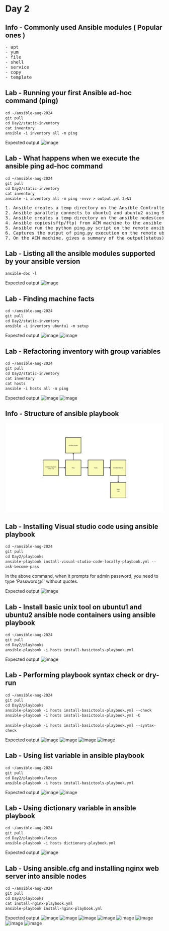 # Day 2

## Info - Commonly used Ansible modules ( Popular ones )
<pre>
- apt
- yum
- file
- shell
- service
- copy
- template
</pre>

## Lab - Running your first Ansible ad-hoc command (ping)
```
cd ~/ansible-aug-2024
git pull
cd Day2/static-inventory
cat inventory
ansible -i inventory all -m ping
```

Expected output
![image](https://github.com/user-attachments/assets/d39e2601-fb89-421e-af11-b77223df6ccf)

## Lab - What happens when we execute the ansible ping ad-hoc command
```
cd ~/ansible-aug-2024
git pull
cd Day2/static-inventory
cat inventory
ansible -i inventory all -m ping -vvvv > output.yml 2>&1
```

<pre>
1. Ansible creates a temp directory on the Ansible Controller Machine (ACM)
2. Ansible parallely connects to ubuntu1 and ubuntu2 using SSH, fetching connection details from the inventory file
3. Ansible creates a temp directory on the ansible nodes(containers)
4. Ansible copies(sftp/ftp) from ACM machine to the ansible nodes into the temp directory
5. Ansible run the python ping.py script on the remote ansible nodes
6. Captures the output of ping.py execution on the remote ubuntu1 and ubuntu2, removes the temp directory that was created earlier
7. On the ACM machine, gives a summary of the output(status) of ping ad-hoc command
</pre>

## Lab - Listing all the ansible modules supported by your ansible version
```
ansible-doc -l
```

Expected output
![image](https://github.com/user-attachments/assets/6f1201ce-994a-4720-890c-c49e12e8f56c)


## Lab - Finding machine facts
```
cd ~/ansible-aug-2024
git pull
cd Day2/static-inventory
ansible -i inventory ubuntu1 -m setup
```

Expected output
![image](https://github.com/user-attachments/assets/a1d8e343-6744-4cd8-afa5-8ee204e55270)
![image](https://github.com/user-attachments/assets/c3e86d20-5689-4d55-aebe-d90985bf039e)

## Lab - Refactoring inventory with group variables
```
cd ~/ansible-aug-2024
git pull
cd Day2/static-inventory
cat inventory
cat hosts
ansible -i hosts all -m ping
```

Expected output
![image](https://github.com/user-attachments/assets/659527ce-a760-48b6-8b22-8f2aafc93f89)
![image](https://github.com/user-attachments/assets/2cca072c-7ab7-4a03-ba39-df13d2d65f8d)

## Info - Structure of ansible playbook
![playbook](playbook.png)

## Lab - Installing Visual studio code using ansible playbook
```
cd ~/ansible-aug-2024
git pull
cd Day2/playbooks
ansible-playbook install-visual-studio-code-locally-playbook.yml --ask-become-pass
```
In the above command, when it prompts for admin password, you need to type 'Password@1' without quotes.

Expected output
![image](https://github.com/user-attachments/assets/5b2eb38d-139d-4286-9289-5de4cbcf83ad)

## Lab - Install basic unix tool on ubuntu1 and ubuntu2 ansible node containers using ansible playbook
```
cd ~/ansible-aug-2024
git pull
cd Day2/playbooks
ansible-playbook -i hosts install-basictools-playbook.yml
```

Expected output
![image](https://github.com/user-attachments/assets/2e2f61cc-55ba-4244-96e9-000b6aaa1c7b)

## Lab - Performing playbook syntax check or dry-run
```
cd ~/ansible-aug-2024
git pull
cd Day2/playbooks
ansible-playbook -i hosts install-basictools-playbook.yml --check
ansible-playbook -i hosts install-basictools-playbook.yml -C

ansible-playbook -i hosts install-basictools-playbook.yml --syntax-check
```

Expected output
![image](https://github.com/user-attachments/assets/3c6bb982-2aa3-43fd-a285-3b6a2ad3c1c7)
![image](https://github.com/user-attachments/assets/8674658f-5a8c-42d7-af84-869c5f9235e4)
![image](https://github.com/user-attachments/assets/bfc138d2-dc07-4c03-b240-bc60e6e05f07)
![image](https://github.com/user-attachments/assets/61fa381c-b642-4cb7-93d5-89b6aac0076a)

## Lab - Using list variable in ansible playbook
```
cd ~/ansible-aug-2024
git pull
cd Day2/playbooks/loops
ansible-playbook -i hosts install-basictools-playbook.yml
```

Expected output
![image](https://github.com/user-attachments/assets/4ac6edb5-0110-4d80-b600-7e2a38288b4f)
![image](https://github.com/user-attachments/assets/9b0f5d58-cbd3-4fc1-8b7c-e19e9553b45c)

## Lab - Using dictionary variable in ansible playbook
```
cd ~/ansible-aug-2024
git pull
cd Day2/playbooks/loops
ansible-playbook -i hosts dictionary-playbook.yml
```

Expected output
![image](https://github.com/user-attachments/assets/49b00485-af7d-40e5-804b-c2b6dec0c0d6)

## Lab - Using ansible.cfg and installing nginx web server into ansible nodes
```
cd ~/ansible-aug-2024
git pull
cd Day2/playbooks
cat install-nginx-playbook.yml
ansible-playbook install-nginx-playbook.yml
```

Expected output
![image](https://github.com/user-attachments/assets/9b383587-d91a-45d2-94f4-e371cb23e57c)
![image](https://github.com/user-attachments/assets/6b6632da-c12c-4af8-b23f-57f1423ef7a0)
![image](https://github.com/user-attachments/assets/27d59b88-c2c9-4251-8be3-15e212d469ac)
![image](https://github.com/user-attachments/assets/43cdfdad-b93c-4860-a8de-267d16f363ed)
![image](https://github.com/user-attachments/assets/64551243-ad89-4fb8-9abd-9a4fe3650bb8)
![image](https://github.com/user-attachments/assets/5c4f1490-abb9-401f-a72f-be5209d8638f)
![image](https://github.com/user-attachments/assets/b01ca5e6-c3b2-4e5e-874a-c2a6a3943969)
![image](https://github.com/user-attachments/assets/892c8dc4-bc29-45e2-97a3-25bafb1db3fb)
